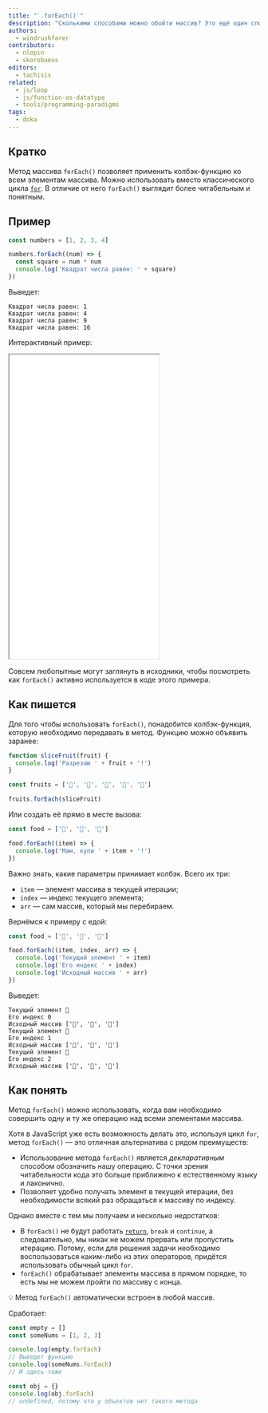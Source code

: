 ```yaml
---
title: "`.forEach()`"
description: "Сколькими способами можно обойти массив? Это ещё один способ, но без явного описания цикла."
authors:
  - windrushfarer
contributors:
  - nlopin
  - skorobaeus
editors:
  - tachisis
related:
  - js/loop
  - js/function-as-datatype
  - tools/programming-paradigms
tags:
  - doka
---
```


## Кратко

Метод массива `forEach()` позволяет применить колбэк-функцию ко всем элементам массива. Можно использовать вместо классического цикла [`for`](/js/for/). В отличие от него `forEach()` выглядит более читабельным и понятным.

## Пример

```js
const numbers = [1, 2, 3, 4]

numbers.forEach((num) => {
  const square = num * num
  console.log('Квадрат числа равен: ' + square)
})
```

Выведет:

```
Квадрат числа равен: 1
Квадрат числа равен: 4
Квадрат числа равен: 9
Квадрат числа равен: 16
```

Интерактивный пример:

<iframe title="Работа Array.forEach — Array.forEach — Дока" src="demos/index/" height="610"></iframe>

Совсем любопытные могут заглянуть в исходники, чтобы посмотреть как `forEach()` активно используется в коде этого примера.

## Как пишется

Для того чтобы использовать `forEach()`, понадобится колбэк-функция, которую необходимо передавать в метод. Функцию можно объявить заранее:

```js
function sliceFruit(fruit) {
  console.log('Разрезаю ' + fruit + '!')
}

const fruits = ['🍎', '🍊', '🍋', '🍓', '🥝']

fruits.forEach(sliceFruit)
```

Или создать её прямо в месте вызова:

```js
const food = ['🍔', '🍟', '🍦']

food.forEach((item) => {
  console.log('Мам, купи ' + item + '!')
})
```

Важно знать, какие параметры принимает колбэк. Всего их три:

- `item` — элемент массива в текущей итерации;
- `index` — индекс текущего элемента;
- `arr` — сам массив, который мы перебираем.

Вернёмся к примеру с едой:

```js
const food = ['🍔', '🍟', '🍦']

food.forEach((item, index, arr) => {
  console.log('Текущий элемент ' + item)
  console.log('Его индекс ' + index)
  console.log('Исходный массив ' + arr)
})
```

Выведет:

```
Текущий элемент 🍔
Его индекс 0
Исходный массив ['🍔', '🍟', '🍦']
Текущий элемент 🍟
Его индекс 1
Исходный массив ['🍔', '🍟', '🍦']
Текущий элемент 🍦
Его индекс 2
Исходный массив ['🍔', '🍟', '🍦']
```

## Как понять

Метод `forEach()` можно использовать, когда вам необходимо совершить одну и ту же операцию над всеми элементами массива.

Хотя в JavaScript уже есть возможность делать это, используя цикл `for`, метод `forEach()` — это отличная альтернатива с рядом преимуществ:

- Использование метода `forEach()` является _декларативным_ способом обозначить нашу операцию. С точки зрения читабельности кода это больше приближено к естественному языку и лаконично.
- Позволяет удобно получать элемент в текущей итерации, без необходимости всякий раз обращаться к массиву по индексу.

Однако вместе с тем мы получаем и несколько недостатков:

- В `forEach()` не будут работать [`return`](/js/return/), `break` и `continue`, а следовательно, мы никак не можем прервать или пропустить итерацию. Потому, если для решения задачи необходимо воспользоваться каким-либо из этих операторов, придётся использовать обычный цикл `for`.
- `forEach()` обрабатывает элементы массива в прямом порядке, то есть мы не можем пройти по массиву с конца.

💡 Метод `forEach()` автоматически встроен в любой массив.

Сработает:

```js
const empty = []
const someNums = [1, 2, 3]

console.log(empty.forEach)
// Выведет функцию
console.log(someNums.forEach)
// И здесь тоже

const obj = {}
console.log(obj.forEach)
// undefined, потому что у объектов нет такого метода
```
